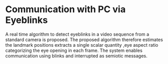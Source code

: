 # Communication with PC via Eyeblinks

A real time algorithm to detect eyeblinks in a video sequence from a standard camera is proposed. 
The proposed algorithm therefore estimates the landmark positions extracts a single scalar quantity ,eye aspect ratio categorizing the eye opening in each frame.
The system enables communication using blinks and interrupted as semiotic messages.
